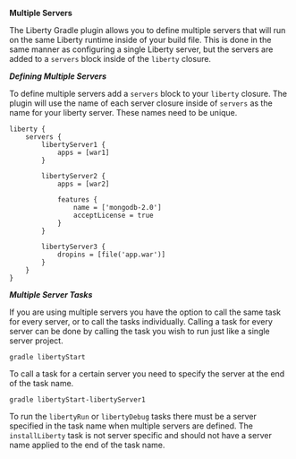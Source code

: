 **Multiple Servers**

The Liberty Gradle plugin allows you to define multiple servers that will run on the same Liberty runtime inside of your build file. This is done in the same manner as configuring a single Liberty server, but the servers are added to a `servers` block inside of the `liberty` closure.

***Defining Multiple Servers***

To define multiple servers add a `servers` block to your `liberty` closure. The plugin will use the name of each server closure inside of `servers` as the name for your liberty server. These names need to be unique.

```
liberty {
    servers {
        libertyServer1 {
            apps = [war1]
        }

        libertyServer2 {
            apps = [war2]

            features {
                name = ['mongodb-2.0']
                acceptLicense = true
            }
        }

        libertyServer3 {
            dropins = [file('app.war')]
        }
    }
}
```

***Multiple Server Tasks***

If you are using multiple servers you have the option to call the same task for every server, or to call the tasks individually. Calling a task for every server can be done by calling the task you wish to run just like a single server project.

```gradle libertyStart```

To call a task for a certain server you need to specify the server at the end of the task name.

```gradle libertyStart-libertyServer1```

To run the `libertyRun` or `libertyDebug` tasks there must be a server specified in the task name when multiple servers are defined.
The `installLiberty` task is not server specific and should not have a server name applied to the end of the task name.

